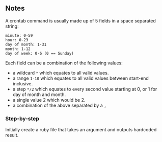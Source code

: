 ## Notes

A crontab command is usually made up of 5 fields in a space separated string:

```
minute: 0-59
hour: 0-23
day of month: 1-31
month: 1-12
day of week: 0-6 (0 == Sunday)
```

Each field can be a combination of the following values:

- a wildcard `*` which equates to all valid values.
- a range `1-10` which equates to all valid values between start-end inclusive.
- a step `*/2` which equates to every second value starting at 0, or 1 for day of month and month.
- a single value 2 which would be 2.
- a combination of the above separated by a `,`

### Step-by-step

Initially create a ruby file that takes an argument and outputs hardcoded result. 